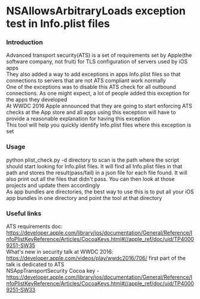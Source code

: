 # NSAllowsArbitraryLoads exception test in Info.plist files
### Introduction
Advanced transport security(ATS) is a set of requirements set by Apple(the software company, not fruit) for TLS configuration of servers used by iOS apps  
They also added a way to add exceptions in apps Info.plist files so that connections to servers that are not ATS compliant work normally  
One of the exceptions was to disable this ATS check for all outbound connections. As one might expect, a lot of people added this exception for the apps they developed  
At WWDC 2016 Apple announced that they are going to start enforcing ATS checks at the App store and all apps using this exception will have to provide a reasonable explanation for having this exception  
This tool will help you quickly identify Info.plist files where this exception is set

### Usage
python plist_check.py -d <directory to scan>
directory to scan is the path where the script should start looking for Info.plist files. It will find all Info.plist files in that path and stores the result(pass/fail) in a json file for each file found. It will also print out all the files that didn't pass. You can then look at those projects and update them accordingly  
As app bundles are directories, the best way to use this is to put all your iOS app bundles in one directory and point the tool at that directory

### Useful links
ATS requirements doc: https://developer.apple.com/library/ios/documentation/General/Reference/InfoPlistKeyReference/Articles/CocoaKeys.html#//apple_ref/doc/uid/TP40009251-SW35  
What's new in security talk at WWDC 2016: https://developer.apple.com/videos/play/wwdc2016/706/ first part of the talk is dedicated to ATS  
NSAppTransportSecurity Cocoa key - https://developer.apple.com/library/ios/documentation/General/Reference/InfoPlistKeyReference/Articles/CocoaKeys.html#//apple_ref/doc/uid/TP40009251-SW33